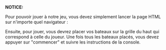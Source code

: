 **NOTICE:**

Pour pouvoir jouer à notre jeu, vous devez simplement lancer la page HTML sur n'importe quel navigateur :

Ensuite, pour jouer, vous devrez placer vos bateaux sur la grille du haut qui correspond à celle du joueur. Une fois tous les bateaux placés, vous devez appuyer sur "commencer" et suivre les instructions de la console.

